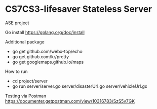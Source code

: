 # CS7CS3-lifesaver Stateless Server
ASE project

Go install
https://golang.org/doc/install

Additional package
* go get github.com/webx-top/echo
* go get github.com/kr/pretty
* go get googlemaps.github.io/maps

How to run
* cd project/server
* go run server/server.go server/disasterUrl.go server/vehicleUrl.go

Testing via Postman
https://documenter.getpostman.com/view/10316783/SzS5v7GK
